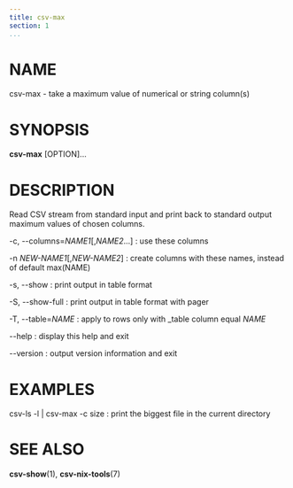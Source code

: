 ```yaml
---
title: csv-max
section: 1
...
```


# NAME #

csv-max - take a maximum value of numerical or string column(s)

# SYNOPSIS #

**csv-max** [OPTION]...

# DESCRIPTION #

Read CSV stream from standard input and print back to standard output maximum
values of chosen columns.

-c, --columns=*NAME1*[,*NAME2*...]
:   use these columns

-n *NEW-NAME1*[,*NEW-NAME2*]
:   create columns with these names, instead of default max(NAME)

-s, --show
:   print output in table format

-S, --show-full
:   print output in table format with pager

-T, --table=*NAME*
:   apply to rows only with _table column equal *NAME*

--help
:   display this help and exit

--version
:   output version information and exit

# EXAMPLES #

csv-ls -l | csv-max -c size
:   print the biggest file in the current directory

# SEE ALSO #

**csv-show**(1), **csv-nix-tools**(7)
